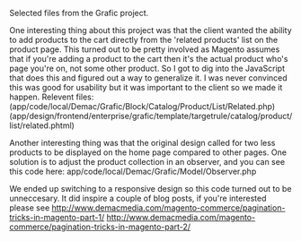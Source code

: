 Selected files from the Grafic project.

One interesting thing about this project was that the client wanted the ability to add products to the cart directly from the 'related products' list on the product page. This turned out to be pretty involved as Magento assumes that if you're adding a product to the cart then it's the actual product who's page you're on, not some other product. So I got to dig into the JavaScript that does this and figured out a way to generalize it. I was never convinced this was good for usability but it was important to the client so we made it happen.
Relevent files:
(app/code/local/Demac/Grafic/Block/Catalog/Product/List/Related.php)
(app/design/frontend/enterprise/grafic/template/targetrule/catalog/product/list/related.phtml)

Another interesting thing was that the original design called for two less products to be displayed on the home page compared to other pages. One solution is to adjust the product collection in an observer, and you can see this code here: app/code/local/Demac/Grafic/Model/Observer.php

We ended up switching to a responsive design so this code turned out to be unneccesary. It did inspire a couple of blog posts, if you're interested please see
http://www.demacmedia.com/magento-commerce/pagination-tricks-in-magento-part-1/
http://www.demacmedia.com/magento-commerce/pagination-tricks-in-magento-part-2/
